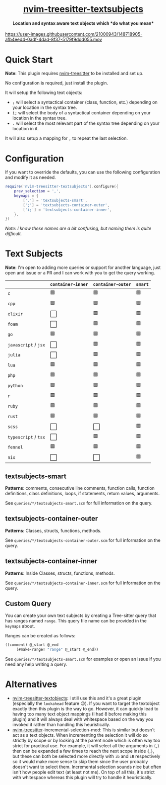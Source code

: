 <h1 align="center">
  <a href="https://github.com/RRethy/nvim-treesitter-textsubjects">nvim-treesitter-textsubjects</a>
</h1>

<h4 align="center">Location and syntax aware text objects which *do what you mean*</h4>

https://user-images.githubusercontent.com/21000943/148718905-afb4eed4-0adf-4dad-8f37-5179f9ddd055.mov

# Quick Start

**Note**: This plugin requires [nvim-treesitter](https://github.com/nvim-treesitter/nvim-treesitter) to be installed and set up.

No configuration is required, just install the plugin.

It will setup the following text objects:
- `;` will select a syntactical container (class, function, etc.) depending on your location in the syntax tree.
- `i;` will select the body of a syntactical container depending on your location in the syntax tree.
- `.` will select the most relevant part of the syntax tree depending on your location in it.

It will also setup a mapping for `,` to repeat the last selection.

# Configuration

If you want to override the defaults, you can use the following configuration and modify it as needed.

```lua
require('nvim-treesitter-textsubjects').configure({
    prev_selection = ',',
    keymaps = {
        ['.'] = 'textsubjects-smart',
        [';'] = 'textsubjects-container-outer',
        ['i;'] = 'textsubjects-container-inner',
    },
})
```

*Note: I know these names are a bit confusing, but naming them is quite difficult.*

# Text Subjects

**Note**: I'm open to adding more queries or support for another language, just open and issue or a PR and I can work with you to get the query working.

|                      | `container-inner`    | `container-outer`    | `smart`        |
| -------------------- | -------------------- | -------------------- | -------------- |
| `c`                  | :green_square:       | :green_square:       | :green_square: |
| `cpp`                | :green_square:       | :green_square:       | :green_square: |
| `elixir`             | :white_large_square: | :green_square:       | :green_square: |
| `foam`               | :white_large_square: | :green_square:       | :green_square: |
| `go`                 | :green_square:       | :green_square:       | :green_square: |
| `javascript` / `jsx` | :white_large_square: | :green_square:       | :green_square: |
| `julia`              | :white_large_square: | :green_square:       | :green_square: |
| `lua`                | :green_square:       | :green_square:       | :green_square: |
| `php`                | :green_square:       | :green_square:       | :green_square: |
| `python`             | :green_square:       | :green_square:       | :green_square: |
| `r`                  | :green_square:       | :green_square:       | :green_square: |
| `ruby`               | :green_square:       | :green_square:       | :green_square: |
| `rust`               | :green_square:       | :green_square:       | :green_square: |
| `scss`               | :white_large_square: | :white_large_square: | :green_square: |
| `typescript` / `tsx` | :white_large_square: | :green_square:       | :green_square: |
| `fennel`             | :green_square:       | :green_square:       | :green_square: |
| `nix`                | :white_large_square: | :white_large_square: | :green_square: |

## textsubjects-smart

**Patterns**: comments, consecutive line comments, function calls, function definitions, class definitions, loops, if statements, return values, arguments.

See `queries/*/textsubjects-smart.scm` for full information on the query.

## textsubjects-container-outer

**Patterns**: Classes, structs, functions, methods.

See `queries/*/textsubjects-container-outer.scm` for full information on the query.

## textsubjects-container-inner

**Patterns**: Inside Classes, structs, functions, methods.

See `queries/*/textsubjects-container-inner.scm` for full information on the query.

## Custom Query

You can create your own text subjects by creating a Tree-sitter query that has ranges named `range`. This query file name can be provided in the `keymaps` about.

Ranges can be created as follows:

```scheme
((comment) @_start @_end
     (#make-range! "range" @_start @_end))
```

See `queries/*/textsubjects-smart.scm` for examples or open an issue if you need any help writing a query.

# Alternatives

- [nvim-treesitter-textobjects](https://github.com/nvim-treesitter/nvim-treesitter-textobjects): I still use this and it's a great plugin (especially the `lookahead` feature 😉). If you want to target the textobject exactly then this plugin is the way to go. However, it can quickly lead to having too many text object mappings (I had 8 before making this plugin) and it will always deal with whitespace based on the way you invoked it rather than handling this heuristically.
- [nvim-treesitter](https://github.com/nvim-treesitter/nvim-treesitter)-incremental-selection-mod: This is similar but doesn't act as a text objects. When incrementing the selection it will do so strictly by scope or by looking at the parent node which is often way too strict for practical use. For example, it will select all the arguments in `(`,`)` then can be expanded a few times to reach the next scope inside `{`,`}`, but these can both be selected more directly with `ib` and `iB` respectively so it would make more sense to skip them since the user probably doesn't want to select them. Incremental selection sounds nice but often isn't how people edit text (at least not me). On top of all this, it's strict with whitespace whereas this plugin will try to handle it heuristically.
